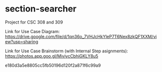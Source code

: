 # section-searcher
Project for CSC 308 and 309

Link for Use Case Diagram:
https://drive.google.com/file/d/1qn36o_7VHJcHkYleP7T6Nex8zkQF1XXM/view?usp=sharing

Link for Use Case Brainstorm (with Internal Step asignments):
https://photos.app.goo.gl/MiviycCbhiGKLY8u5

e180d3a5e8805cc5fb50196d120f2a871f6c99a9
